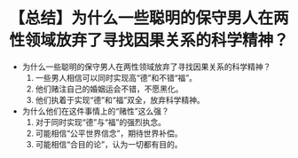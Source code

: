 # 【总结】为什么一些聪明的保守男人在两性领域放弃了寻找因果关系的科学精神？

-   为什么一些聪明的保守男人在两性领域放弃了寻找因果关系的科学精神？
    1.  一些男人相信可以同时实现高“德”和不错“福”。
    2.  他们赌注自己的婚姻运会不错，不愿黑化。
    3.  他们执着于实现“德”和“福”双全，放弃科学精神。
-   为什么他们在这件事情上的“赌性”这么强？
    1.  对于同时实现“德”与“福”的强烈执念。
    2.  可能相信“公平世界信念”，期待世界补偿。
    3.  可能相信“合目的论”，认为一切都有目的。